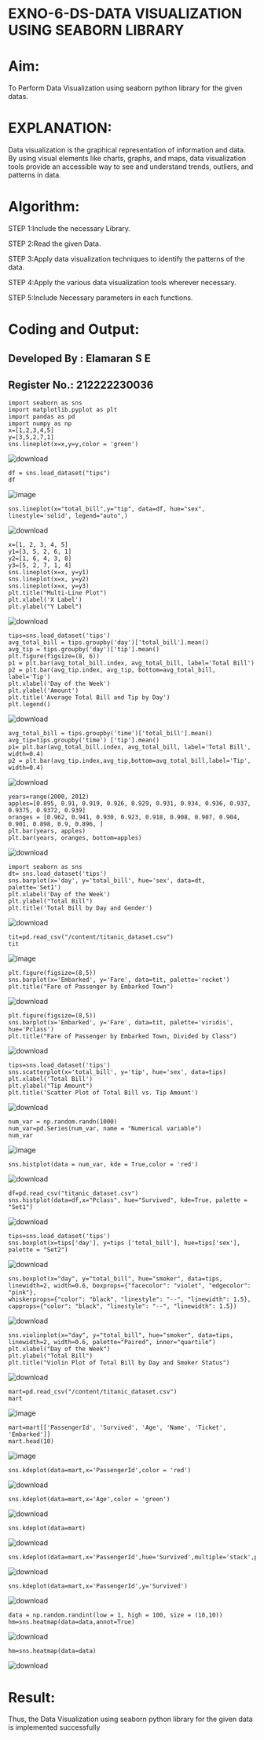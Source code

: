 # EXNO-6-DS-DATA VISUALIZATION USING SEABORN LIBRARY

# Aim:
  To Perform Data Visualization using seaborn python library for the given datas.

# EXPLANATION:
Data visualization is the graphical representation of information and data. By using visual elements like charts, graphs, and maps, data visualization tools provide an accessible way to see and understand trends, outliers, and patterns in data.

# Algorithm:
STEP 1:Include the necessary Library.

STEP 2:Read the given Data.

STEP 3:Apply data visualization techniques to identify the patterns of the data.

STEP 4:Apply the various data visualization tools wherever necessary.

STEP 5:Include Necessary parameters in each functions.

# Coding and Output:
## Developed By : Elamaran S E
## Register No.: 212222230036
```
import seaborn as sns
import matplotlib.pyplot as plt
import pandas as pd
import numpy as np
x=[1,2,3,4,5]
y=[3,5,2,7,1]
sns.lineplot(x=x,y=y,color = 'green')
```
![download](https://github.com/user-attachments/assets/1cbefd55-f79f-4973-98d3-121baf672c07)
```
df = sns.load_dataset("tips")
df
```
![image](https://github.com/user-attachments/assets/ad628a15-962e-4388-8ce4-f927a878be98)
```
sns.lineplot(x="total_bill",y="tip", data=df, hue="sex", linestyle='solid', legend="auto",)
```
![download](https://github.com/user-attachments/assets/489024b4-4cdc-425e-a1a2-53a872cde893)
```
x=[1, 2, 3, 4, 5]
y1=[3, 5, 2, 6, 1]
y2=[1, 6, 4, 3, 8]
y3=[5, 2, 7, 1, 4]
sns.lineplot(x=x, y=y1)
sns.lineplot(x=x, y=y2)
sns.lineplot(x=x, y=y3)
plt.title("Multi-Line Plot")
plt.xlabel('X Label')
plt.ylabel("Y Label")
```
![download](https://github.com/user-attachments/assets/4c086553-594f-4930-9c81-475152c6a6b6)
```
tips=sns.load_dataset('tips')
avg_total_bill = tips.groupby('day')['total_bill'].mean()
avg_tip = tips.groupby('day')['tip'].mean()
plt.figure(figsize=(8, 6))
p1 = plt.bar(avg_total_bill.index, avg_total_bill, label='Total Bill')
p2 = plt.bar(avg_tip.index, avg_tip, bottom=avg_total_bill, label='Tip')
plt.xlabel('Day of the Week')
plt.ylabel('Amount')
plt.title('Average Total Bill and Tip by Day')
plt.legend()
```
![download](https://github.com/user-attachments/assets/44ef617c-fda7-40f9-a1b6-f975043a0d40)
```
avg_total_bill = tips.groupby('time')['total_bill'].mean() 
avg_tip=tips.groupby('time') ['tip'].mean()
p1= plt.bar(avg_total_bill.index, avg_total_bill, label='Total Bill', width=0.4)
p2 = plt.bar(avg_tip.index,avg_tip,bottom=avg_total_bill,label='Tip', width=0.4)
```
![download](https://github.com/user-attachments/assets/acf49072-8360-404b-8049-310a90cd2379)
```
years=range(2000, 2012)
apples=[0.895, 0.91, 0.919, 0.926, 0.929, 0.931, 0.934, 0.936, 0.937, 0.9375, 0.9372, 0.939] 
oranges = [0.962, 0.941, 0.930, 0.923, 0.918, 0.908, 0.907, 0.904, 0.901, 0.898, 0.9, 0.896, ]
plt.bar(years, apples)
plt.bar(years, oranges, bottom=apples)
```
![download](https://github.com/user-attachments/assets/874b8645-475e-4c1f-af01-d7d060284710)
```
import seaborn as sns
dt= sns.load_dataset('tips')
sns.barplot(x='day', y='total_bill', hue='sex', data=dt, palette='Set1')
plt.xlabel('Day of the Week')
plt.ylabel("Total Bill")
plt.title('Total Bill by Day and Gender')
```
![download](https://github.com/user-attachments/assets/8600be97-21d3-40b6-b2bd-57806178f843)
```
tit=pd.read_csv("/content/titanic_dataset.csv")
tit
```
![image](https://github.com/user-attachments/assets/16a421b1-e1c7-4266-be6f-ed8354426152)
```
plt.figure(figsize=(8,5))
sns.barplot(x='Embarked', y='Fare', data=tit, palette='rocket') 
plt.title("Fare of Passenger by Embarked Town")
```
![download](https://github.com/user-attachments/assets/98062f4f-a698-439b-b4a0-612686ea1483)
```
plt.figure(figsize=(8,5))
sns.barplot(x='Embarked', y='Fare', data=tit, palette='viridis', hue='Pclass') 
plt.title("Fare of Passenger by Embarked Town, Divided by Class")
```
![download](https://github.com/user-attachments/assets/df114a5f-f53c-4a85-9fba-8b20e8d720d9)
```
tips=sns.load_dataset('tips')
sns.scatterplot(x='total_bill', y='tip', hue='sex', data=tips)
plt.xlabel('Total Bill')
plt.ylabel("Tip Amount")
plt.title('Scatter Plot of Total Bill vs. Tip Amount')
```
![download](https://github.com/user-attachments/assets/fc06170e-c9b9-4131-98ca-aa8468b0fb4e)
```
num_var = np.random.randn(1000)
num_var=pd.Series(num_var, name = "Numerical variable")
num_var
```
![image](https://github.com/user-attachments/assets/d7aaa38e-89f9-4a6c-b130-dca296e0bec1)
```
sns.histplot(data = num_var, kde = True,color = 'red')
```
![download](https://github.com/user-attachments/assets/fcd2a925-a13d-4d2f-ad7a-18d342db57db)
```
df=pd.read_csv("titanic_dataset.csv")
sns.histplot(data=df,x="Pclass", hue="Survived", kde=True, palette = "Set1")
```
![download](https://github.com/user-attachments/assets/60be6fc9-4ac9-4c55-aa34-5b289dff279d)
```
tips=sns.load_dataset('tips')
sns.boxplot(x=tips['day'], y=tips ['total_bill'], hue=tips['sex'], palette = "Set2")
```
![download](https://github.com/user-attachments/assets/59730bad-03b0-4a96-afe1-5f13afe10862)
```
sns.boxplot(x="day", y="total_bill", hue="smoker", data=tips, linewidth=2, width=0.6, boxprops={"facecolor": "violet", "edgecolor": "pink"},
whiskerprops={"color": "black", "linestyle": "--", "linewidth": 1.5}, capprops={"color": "black", "linestyle": "--", "linewidth": 1.5})
```
![download](https://github.com/user-attachments/assets/c5befef9-12c7-47eb-a560-d683d179f57d)
```
sns.violinplot(x="day", y="total_bill", hue="smoker", data=tips, linewidth=2, width=0.6, palette="Paired", inner="quartile")
plt.xlabel("Day of the Week")
plt.ylabel("Total Bill")
plt.title("Violin Plot of Total Bill by Day and Smoker Status")
```
![download](https://github.com/user-attachments/assets/1101d2ea-f1d8-4a3e-b30c-0745f84d17e8)
```
mart=pd.read_csv("/content/titanic_dataset.csv")
mart
```
![image](https://github.com/user-attachments/assets/86ddc0c1-41d3-4e6a-ad56-7f8140c0452f)
```
mart=mart[['PassengerId', 'Survived', 'Age', 'Name', 'Ticket', 'Embarked']] 
mart.head(10)
```
![image](https://github.com/user-attachments/assets/5def1026-8176-42f6-9598-2cd38fdc9e62)
```
sns.kdeplot(data=mart,x='PassengerId',color = 'red')
```
![download](https://github.com/user-attachments/assets/5f58cc3f-9d39-4eb9-ba45-fe2b8e209aee)
```
sns.kdeplot(data=mart,x='Age',color = 'green')
```
![download](https://github.com/user-attachments/assets/c24ef8b7-4b18-47c3-a0f2-f9e2b7f79b06)
```
sns.kdeplot(data=mart)
```
![download](https://github.com/user-attachments/assets/e84a0589-0c01-4c3a-a164-56d1b12f22da)
```
sns.kdeplot(data=mart,x='PassengerId',hue='Survived',multiple='stack',palette='Set2')
```
![download](https://github.com/user-attachments/assets/d6cfec9f-1e84-4362-be39-98312651149f)
```
sns.kdeplot(data=mart,x='PassengerId',y='Survived')
```
![download](https://github.com/user-attachments/assets/358872dc-a608-40f5-aee2-ee895bed2dc1)
```
data = np.random.randint(low = 1, high = 100, size = (10,10))
hm=sns.heatmap(data=data,annot=True)
```
![download](https://github.com/user-attachments/assets/f72397a7-f542-475b-9aa5-e386b3c76351)
```
hm=sns.heatmap(data=data)
```
![download](https://github.com/user-attachments/assets/0e76965d-561c-4366-9ef3-428d5fd82e28)

# Result:
Thus, the Data Visualization using seaborn python library for the given data is implemented successfully

